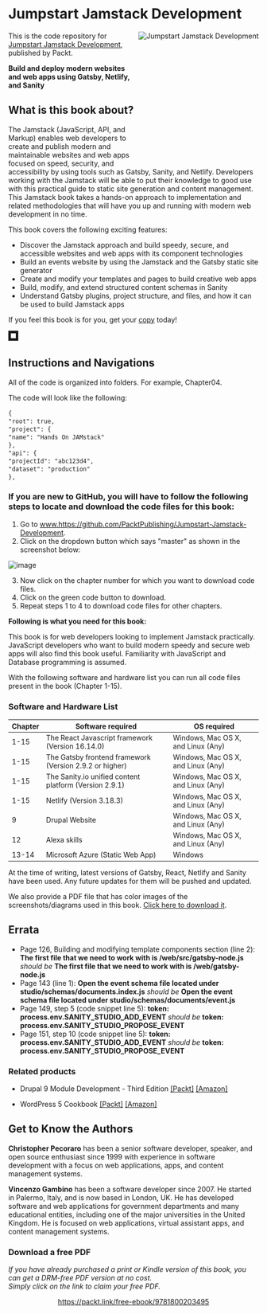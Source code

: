 


# Jumpstart Jamstack Development

<a href="https://www.packtpub.com/product/jumpstart-jamstack-development/9781800203495?utm_source=github&utm_medium=repository&utm_campaign=9781800203495"><img src="https://static.packt-cdn.com/products/9781800203495/cover/smaller" alt="Jumpstart Jamstack Development" height="256px" align="right"></a>

This is the code repository for [Jumpstart Jamstack Development](https://www.packtpub.com/product/jumpstart-jamstack-development/9781800203495?utm_source=github&utm_medium=repository&utm_campaign=9781800203495), published by Packt.

**Build and deploy modern websites and web apps using Gatsby, Netlify, and Sanity**

## What is this book about?
The Jamstack (JavaScript, API, and Markup) enables web developers to create and publish modern and maintainable websites and web apps focused on speed, security, and accessibility by using tools such as Gatsby, Sanity, and Netlify. Developers working with the Jamstack will be able to put their knowledge to good use with this practical guide to static site generation and content management. This Jamstack book takes a hands-on approach to implementation and related methodologies that will have you up and running with modern web development in no time.

This book covers the following exciting features: 
* Discover the Jamstack approach and build speedy, secure, and accessible websites and web apps with its component technologies
* Build an events website by using the Jamstack and the Gatsby static site generator
* Create and modify your templates and pages to build creative web apps
* Build, modify, and extend structured content schemas in Sanity
* Understand Gatsby plugins, project structure, and files, and how it can be used to build Jamstack apps

If you feel this book is for you, get your [copy](https://www.amazon.com/dp/1800203497) today!

<a href="https://www.packtpub.com/?utm_source=github&utm_medium=banner&utm_campaign=GitHubBanner"><img src="https://raw.githubusercontent.com/PacktPublishing/GitHub/master/GitHub.png" 
alt="https://www.packtpub.com/" border="5" /></a>


## Instructions and Navigations
All of the code is organized into folders. For example, Chapter04.

The code will look like the following:
```
{
"root": true,
"project": {
"name": "Hands On JAMstack"
},
"api": {
"projectId": "abc123d4",
"dataset": "production"
},
```

### If you are new to GitHub, you will have to follow the following steps to locate and download the code files for this book:

1.	Go to www.https://github.com/PacktPublishing/Jumpstart-Jamstack-Development.
2.	Click on the dropdown button which says "master" as shown in the screenshot below:

![image](https://user-images.githubusercontent.com/60926838/116046901-2370dd00-a691-11eb-916d-ff7883665683.png)



3.	Now click on the chapter number for which you want to download code files.
4.	Click on the green code button to download.
5.	Repeat steps 1 to 4 to download code files for other chapters.

**Following is what you need for this book:**

This book is for web developers looking to implement Jamstack practically. JavaScript developers who want to build modern speedy and secure web apps will also find this book useful. Familiarity with JavaScript and Database programming is assumed.

With the following software and hardware list you can run all code files present in the book (Chapter 1-15).

### Software and Hardware List

| Chapter  | Software required                                       | OS required                        |
| -------- | --------------------------------------------------------| -----------------------------------|
| 1-15     | The React Javascript framework (Version 16.14.0)        | Windows, Mac OS X, and Linux (Any) |
| 1-15     | The Gatsby frontend framework (Version 2.9.2 or higher) | Windows, Mac OS X, and Linux (Any) |
| 1-15     | The Sanity.io unified content platform (Version 2.9.1)  | Windows, Mac OS X, and Linux (Any) |
| 1-15     | Netlify (Version 3.18.3)                                | Windows, Mac OS X, and Linux (Any) |
| 9        | Drupal Website                                          | Windows, Mac OS X, and Linux (Any) |
| 12       | Alexa skills                                            | Windows, Mac OS X, and Linux (Any) |
| 13-14    | Microsoft Azure (Static Web App)                        | Windows                            |

At the time of writing, latest versions of Gatsby, React, Netlify and Sanity have been used. Any future updates for them will be pushed and updated.

We also provide a PDF file that has color images of the screenshots/diagrams used in this book. [Click here to download it](https://static.packt-cdn.com/downloads/9781800203495_ColorImages.pdf).


## Errata
* Page 126, Building and modifying template components section (line 2): **The first file that we need to work with is /web/src/gatsby-node.js** _should be_ **The first
file that we need to work with is /web/gatsby-node.js**
* Page 143 (line 1): **Open the event schema file located under studio/schemas/documents.index.js** _should be_ **Open the event schema file located under studio/schemas/documents/event.js**
* Page 149, step 5 (code snippet line 5): **token: process.env.SANITY_STUDIO_ADD_EVENT** _should be_ **token: process.env.SANITY_STUDIO_PROPOSE_EVENT** 
* Page 151, step 10 (code snippet line 5): **token: process.env.SANITY_STUDIO_ADD_EVENT** _should be_ **token: process.env.SANITY_STUDIO_PROPOSE_EVENT** 


### Related products <Other books you may enjoy>
* Drupal 9 Module Development - Third Edition [[Packt]](https://www.packtpub.com/product/drupal-9-module-development-third-edition/9781800204621?utm_source=github&utm_medium=repository&utm_campaign=9781800204621) [[Amazon]](https://www.amazon.com/dp/1800204620)

* WordPress 5 Cookbook [[Packt]](https://www.packtpub.com/product/wordpress-5-cookbook/9781838986506?utm_source=github&utm_medium=repository&utm_campaign=9781838986506) [[Amazon]](https://www.amazon.com/dp/1838986502)

## Get to Know the Authors
**Christopher Pecoraro**
has been a senior software developer, speaker, and open source enthusiast since 1999 with experience in software development with a focus on web applications, apps, and content management systems.

**Vincenzo Gambino**
has been a software developer since 2007. He started in Palermo, Italy, and is now based in London, UK. He has developed software and web applications for government departments and many educational entities, including one of the major universities in the United Kingdom. He is focused on web applications, virtual assistant apps, and content management systems.






### Download a free PDF

 <i>If you have already purchased a print or Kindle version of this book, you can get a DRM-free PDF version at no cost.<br>Simply click on the link to claim your free PDF.</i>
<p align="center"> <a href="https://packt.link/free-ebook/9781800203495">https://packt.link/free-ebook/9781800203495 </a> </p>